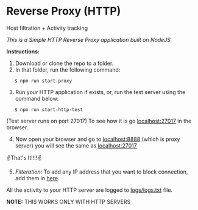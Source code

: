 # Reverse Proxy (HTTP)
Host filtration + Activity tracking

*This is a Simple HTTP Reverse Proxy application built on NodeJS*

**Instructions:**

1. Download or clone the repo to a folder.
2. In that folder, run the following command:
```
   $ npm run start-proxy
```   

3. Run your HTTP application if exists, or, run the test server using the command below:
```   
   $ npm run start-http-test
 ```  
   (Test server runs on port 27017) 
   To see how it is go [localhost:27017](http://localhost:27017/) in the browser. 
   
4. Now open your browser and go to [localhost:8888](http://localhost:8888/) (which is proxy server) you will see the same as [localhost:27017](http://localhost:27017/)

:v:That's It!!!!:v:

5. *Filteration:* To add any IP address that you want to block connection, add them in [here](./conf/blockedips.json).

All the activity to your HTTP server are logged to [logs/logs.txt](./logs/logs.txt) file.

**NOTE:** THIS WORKS ONLY WITH HTTP SERVERS
